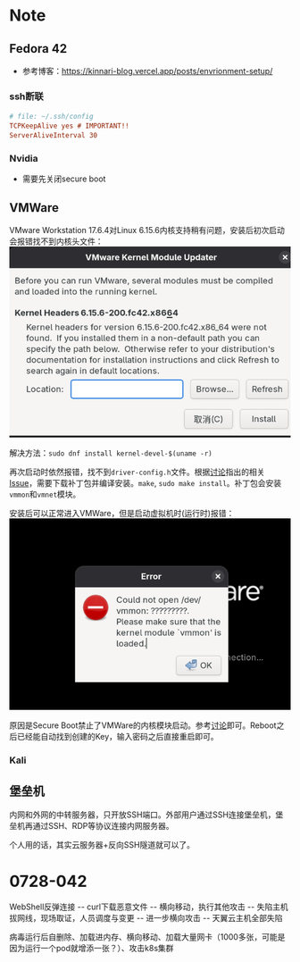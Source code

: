 # Note

## Fedora 42

- 参考博客：https://kinnari-blog.vercel.app/posts/envrionment-setup/

### ssh断联

```ini
# file: ~/.ssh/config
TCPKeepAlive yes # IMPORTANT!!
ServerAliveInterval 30
```

### Nvidia

- 需要先关闭secure boot

## VMWare

VMware Workstation 17.6.4对Linux 6.15.6内核支持稍有问题，安装后初次启动会报错找不到内核头文件：![alt text](image.png)

解决方法：`sudo dnf install kernel-devel-$(uname -r)`

再次启动时依然报错，找不到`driver-config.h`文件。根据[讨论](https://discussion.fedoraproject.org/t/vmware-linux-driverlog-c10-fatal-error-driver-config-h-no-such-file-or-directory/156612/2)指出的相关[Issue](github.com/mkubecek/vmware-host-modules/issues/306)，需要下载补丁包并编译安装。`make`, `sudo make install`。补丁包会安装`vmmon`和`vmnet`模块。

安装后可以正常进入VMWare，但是启动虚拟机时(运行时)报错：![alt text](image-1.png)

原因是Secure Boot禁止了VMWare的内核模块启动。参考[讨论](https://askubuntu.com/questions/1096052/vmware-15-error-on-ubuntu-18-4-could-not-open-dev-vmmon-no-such-file-or-dire)即可。Reboot之后已经能自动找到创建的Key，输入密码之后直接重启即可。

### Kali

## 堡垒机

内网和外网的中转服务器，只开放SSH端口。外部用户通过SSH连接堡垒机，堡垒机再通过SSH、RDP等协议连接内网服务器。

个人用的话，其实云服务器+反向SSH隧道就可以了。

# 0728-042

WebShell反弹连接 -- curl下载恶意文件 -- 横向移动，执行其他攻击 -- 失陷主机拔网线，现场取证，人员调度与变更 -- 进一步横向攻击 -- 天翼云主机全部失陷

病毒运行后自删除、加载进内存、横向移动、加载大量网卡（1000多张，可能是因为运行一个pod就增添一张？）、攻击k8s集群
